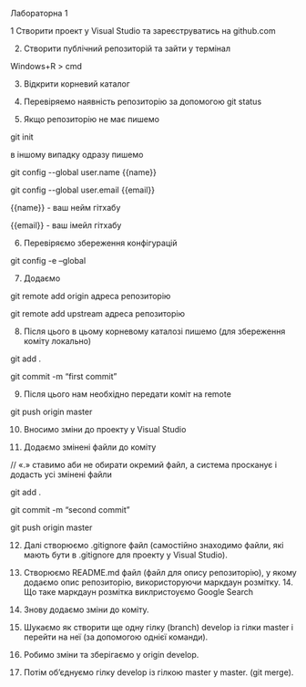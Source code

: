 Лабораторна 1

1 Створити проект у Visual Studio та зареєструватись на github.com

2. Створити публічний репозиторій та зайти у термінал

Windows+R > cmd

3. Відкрити корневий каталог

4. Перевіряемо наявність репозиторію за допомогою git status

5. Якщо репозиторію не має пишемо

git init

в іншому випадку одразу пишемо

git config --global user.name {{name}}

git config --global user.email {{email}}

{{name}} - ваш нейм гітхабу

{{email}} - ваш імейл гітхабу

6. Перевіряємо збереження конфігурацій

git config -e –global

7. Додаємо

git remote add origin адреса репозиторію

git remote add upstream адреса репозиторію

8. Після цього в цьому корневому каталозі пишемо (для збереження коміту локально)

git add .

git commit -m “first commit”

9. Після цього нам необхідно передати коміт на remote

git push origin master

10. Вносимо зміни до проекту у Visual Studio

11. Додаємо змінені файли до коміту

// «.» ставимо аби не обирати окремий файл, а система просканує і додасть усі змінені файли

git add .

git commit -m “second commit”

git push origin master

12. Далі створюємо .gitignore файл (самостійно знаходимо файли, які мають бути в .gitignore для проекту у Visual Studio).

13. Створюємо README.md файл (файл для опису репозиторію), у якому додаємо опис репозиторію, використоруючи маркдаун розмітку. 14. Що таке маркдаун розмітка виклристоуємо Google Search

15. Знову додаємо зміни до коміту.

16. Шукаємо як створити ще одну гілку (branch) develop із гілки master і перейти на неї (за допомогою однієї команди).

17. Робимо зміни та зберігаємо у origin develop.

18. Потім об’єднуємо гілку develop із гілкою master у master. (git merge).